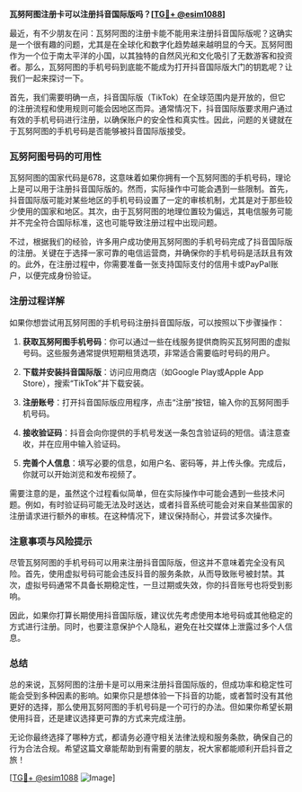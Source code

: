 **瓦努阿图注册卡可以注册抖音国际版吗？[[TG💪+ @esim1088](https://t.me/s/esim1088)]**

最近，有不少朋友在问：瓦努阿图的注册卡能不能用来注册抖音国际版呢？这确实是一个很有趣的问题，尤其是在全球化和数字化趋势越来越明显的今天。瓦努阿图作为一个位于南太平洋的小国，以其独特的自然风光和文化吸引了无数游客和投资者。那么，瓦努阿图的手机号码到底能不能成为打开抖音国际版大门的钥匙呢？让我们一起来探讨一下。

首先，我们需要明确一点，抖音国际版（TikTok）在全球范围内是开放的，但它的注册流程和使用规则可能会因地区而异。通常情况下，抖音国际版要求用户通过有效的手机号码进行注册，以确保账户的安全性和真实性。因此，问题的关键就在于瓦努阿图的手机号码是否能够被抖音国际版接受。

### 瓦努阿图号码的可用性

瓦努阿图的国家代码是678，这意味着如果你拥有一个瓦努阿图的手机号码，理论上是可以用于注册抖音国际版的。然而，实际操作中可能会遇到一些限制。首先，抖音国际版可能对某些地区的手机号码设置了一定的审核机制，尤其是对于那些较少使用的国家和地区。其次，由于瓦努阿图的地理位置较为偏远，其电信服务可能并不完全符合国际标准，这也可能导致注册过程中出现问题。

不过，根据我们的经验，许多用户成功使用瓦努阿图的手机号码完成了抖音国际版的注册。关键在于选择一家可靠的电信运营商，并确保你的手机号码是活跃且有效的。此外，在注册过程中，你需要准备一张支持国际支付的信用卡或PayPal账户，以便完成身份验证。

### 注册过程详解

如果你想尝试用瓦努阿图的手机号码注册抖音国际版，可以按照以下步骤操作：

1. **获取瓦努阿图手机号码**：你可以通过一些在线服务提供商购买瓦努阿图的虚拟号码。这些服务通常提供短期租赁选项，非常适合需要临时号码的用户。

2. **下载并安装抖音国际版**：访问应用商店（如Google Play或Apple App Store），搜索“TikTok”并下载安装。

3. **注册账号**：打开抖音国际版应用程序，点击“注册”按钮，输入你的瓦努阿图手机号码。

4. **接收验证码**：抖音会向你提供的手机号发送一条包含验证码的短信。请注意查收，并在应用中输入验证码。

5. **完善个人信息**：填写必要的信息，如用户名、密码等，并上传头像。完成后，你就可以开始浏览和发布视频了。

需要注意的是，虽然这个过程看似简单，但在实际操作中可能会遇到一些技术问题。例如，有时验证码可能无法及时送达，或者抖音系统可能会对来自某些国家的注册请求进行额外的审核。在这种情况下，建议保持耐心，并尝试多次操作。

### 注意事项与风险提示

尽管瓦努阿图的手机号码可以用来注册抖音国际版，但这并不意味着完全没有风险。首先，使用虚拟号码可能会违反抖音的服务条款，从而导致账号被封禁。其次，虚拟号码通常不具备长期稳定性，一旦过期或失效，你的抖音账号也将受到影响。

因此，如果你打算长期使用抖音国际版，建议优先考虑使用本地号码或其他稳定的方式进行注册。同时，也要注意保护个人隐私，避免在社交媒体上泄露过多个人信息。

### 总结

总的来说，瓦努阿图的注册卡是可以用来注册抖音国际版的，但成功率和稳定性可能会受到多种因素的影响。如果你只是想体验一下抖音的功能，或者暂时没有其他更好的选择，那么使用瓦努阿图的手机号码是一个可行的办法。但如果你希望长期使用抖音，还是建议选择更可靠的方式来完成注册。

无论你最终选择了哪种方式，都请务必遵守相关法律法规和服务条款，确保自己的行为合法合规。希望这篇文章能帮助到有需要的朋友，祝大家都能顺利开启抖音之旅！

[[TG💪+ @esim1088](https://t.me/s/esim1088) ![Image](https://i.postimg.cc/4NQfJmqS/Snipaste-2025-05-13-00-14-12.png)]